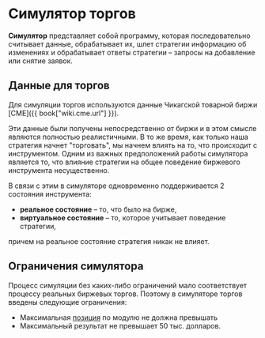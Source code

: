 # Симулятор торгов

**Симулятор** представляет собой программу, которая последовательно считывает данные, обрабатывает их, шлет стратегии информацию об изменениях и обрабатывает ответы стратегии – запросы на добавление или снятие заявок.

## Данные для торгов

Для симуляции торгов используются данные Чикагской товарной биржи [CME]({{ book["wiki.cme.url"] }}). 

Эти данные были получены непосредственно от биржи и в этом смысле являются полностью реалистичными. В то же время, как только наша стратегия начнет "торговать", мы начнем влиять на то, что происходит с инструментом. Одним из важных предположений работы симулятора является то, что влияние стратегии на общее поведение биржевого инструмента несущественно.

В связи с этим в симуляторе одновременно поддерживается 2 состояния инструмента: 
- **реальное состояние** – то, что было на бирже,
- **виртуальное состояние** – то, которое учитывает поведение стратегии,

причем на реальное состояние стратегия никак не влияет.

## Ограничения симулятора
Процесс симуляции без каких-либо ограничений мало соответствует процессу реальных биржевых торгов. Поэтому в симуляторе торгов введены следующие ограничения:
- Максимальная [позиция](./terms.md#position) по модулю не должна превышать 
- Максимальный результат не превышает 50 тыс. долларов.
